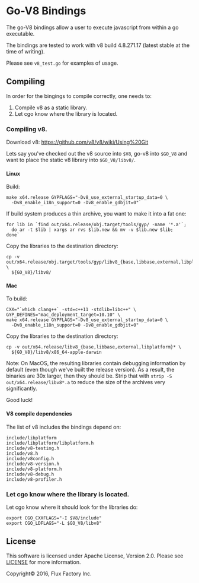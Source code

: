 Go-V8 Bindings
===
The go-V8 bindings allow a user to execute javascript from within a go
executable.

The bindings are tested to work with v8 build 4.8.271.17 (latest stable at the
time of writing).

Please see `v8_test.go` for examples of usage.

Compiling
---
In order for the bingings to compile correctly, one needs to:

1. Compile v8 as a static library.
2. Let cgo know where the library is located.


### Compiling v8.

Download v8: https://github.com/v8/v8/wiki/Using%20Git

Lets say you've checked out the v8 source into `$V8`, go-v8 into `$GO_V8` and
want to place the static v8 library into `$GO_V8/libv8/`.

#### Linux

Build:

    make x64.release GYPFLAGS="-Dv8_use_external_startup_data=0 \
      -Dv8_enable_i18n_support=0 -Dv8_enable_gdbjit=0"`

If build system produces a thin archive, you want to make it into a fat one:

    for lib in `find out/x64.release/obj.target/tools/gyp/ -name '*.a'`;
      do ar -t $lib | xargs ar rvs $lib.new && mv -v $lib.new $lib;
    done`


Copy the libraries to the destination directory:

    cp -v out/x64.release/obj.target/tools/gyp/libv8_{base,libbase,external,libplatform}* \
      ${GO_V8}/libv8/

#### Mac

To build:

    CXX="`which clang++` -std=c++11 -stdlib=libc++" \
    GYP_DEFINES="mac_deployment_target=10.10" \
    make x64.release GYPFLAGS="-Dv8_use_external_startup_data=0 \
      -Dv8_enable_i18n_support=0 -Dv8_enable_gdbjit=0"

Copy the libraries to the destination directory:

    cp -v out/x64.release/libv8_{base,libbase,external,libplatform}* \
      ${GO_V8}/libv8/x86_64-apple-darwin

Note: On MacOS, the resulting libraries contain debugging information by default
(even though we've built the release version). As a result, the binaries are 30x
larger, then they should be. Strip that with `strip -S out/x64.release/libv8*.a`
to reduce the size of the archives very significantly.

Good luck!

#### V8 compile dependencies

The list of v8 includes the bindings depend on:

    include/libplatform
    include/libplatform/libplatform.h
    include/v8-testing.h
    include/v8.h
    include/v8config.h
    include/v8-version.h
    include/v8-platform.h
    include/v8-debug.h
    include/v8-profiler.h


### Let cgo know where the library is located.

Let cgo know where it should look for the libraries do:

    export CGO_CXXFLAGS="-I $V8/include"
    export CGO_LDFLAGS="-L $GO_V8/libv8"

License
-------
This software is licensed under Apache License, Version 2.0. Please see
[LICENSE](https://github.com/fluxio/go-v8/LICENSE) for more information.

Copyright© 2016, Flux Factory Inc.
